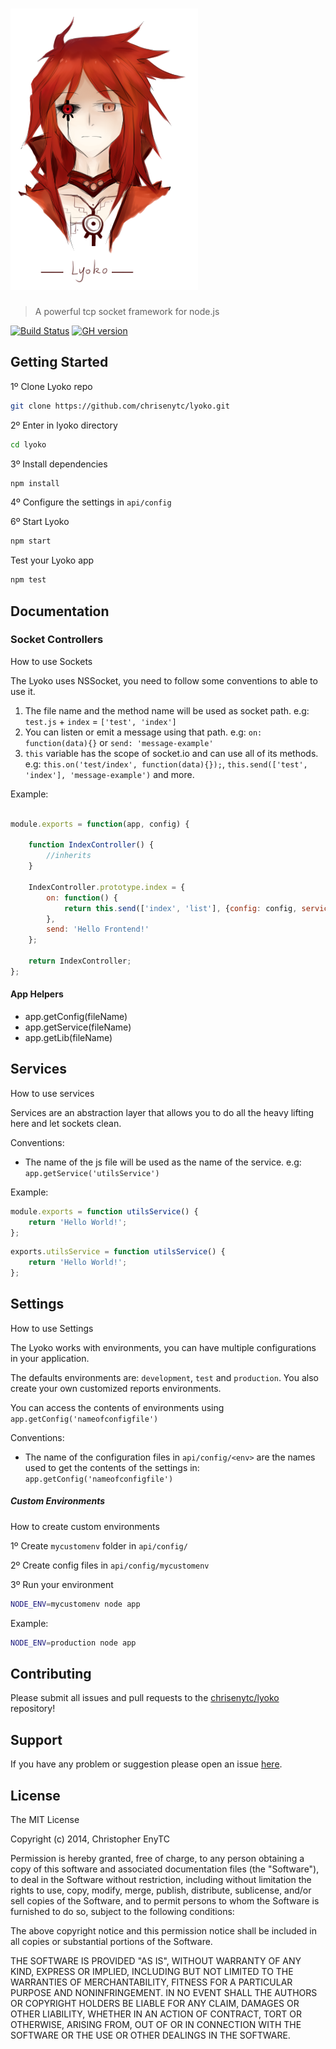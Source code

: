 # ![Lyoko](logo.png)

> A powerful tcp socket framework for node.js

[![Build Status](https://secure.travis-ci.org/chrisenytc/lyoko.png?branch=master)](http://travis-ci.org/chrisenytc/lyoko) [![GH version](https://badge-me.herokuapp.com/api/gh/chrisenytc/lyoko.png)](http://badges.enytc.com/for/gh/chrisenytc/lyoko)

## Getting Started

1º Clone Lyoko repo

```bash
git clone https://github.com/chrisenytc/lyoko.git
```

2º Enter in lyoko directory
```bash
cd lyoko
```

3º Install dependencies

```bash
npm install
```

4º Configure the settings in `api/config`

6º Start Lyoko

```bash
npm start
```

Test your Lyoko app

```bash
npm test
```

## Documentation

### Socket Controllers

How to use Sockets

The Lyoko uses NSSocket, you need to follow some conventions to able to use it.

1. The file name and the method name will be used as socket path. e.g: `test.js` + `index` = `['test', 'index']`
2. You can listen or emit a message using that path. e.g: `on: function(data){}` or `send: 'message-example'`
3. `this` variable has the scope of socket.io and can use all of its methods. e.g: `this.on('test/index', function(data){});`, `this.send(['test', 'index'], 'message-example')` and more.

Example:

```javascript

module.exports = function(app, config) {

    function IndexController() {
        //inherits
    }

    IndexController.prototype.index = {
        on: function() {
            return this.send(['index', 'list'], {config: config, service: app.getService('utilsService')});
        },
        send: 'Hello Frontend!'
    };

    return IndexController;
};

```

#### App Helpers

- app.getConfig(fileName)
- app.getService(fileName)
- app.getLib(fileName)

## Services

How to use services

Services are an abstraction layer that allows you to do all the heavy lifting here and let sockets clean.

Conventions:

- The name of the js file will be used as the name of the service. e.g: `app.getService('utilsService')`

Example:

```javascript
module.exports = function utilsService() {
    return 'Hello World!';
};
```

```javascript
exports.utilsService = function utilsService() {
    return 'Hello World!';
};
```

## Settings

How to use Settings

The Lyoko works with environments, you can have multiple configurations in your application.

The defaults environments are: `development`, `test` and `production`. You also create your own customized reports environments.

You can access the contents of environments using `app.getConfig('nameofconfigfile')`

Conventions:

- The name of the configuration files in `api/config/<env>` are the names used to get the contents of the settings in: `app.getConfig('nameofconfigfile')`


##### Custom Environments

How to create custom environments

1º Create `mycustomenv` folder in `api/config/`

2º Create config files in `api/config/mycustomenv`

3º Run your environment

```bash
NODE_ENV=mycustomenv node app
```

Example:

```bash
NODE_ENV=production node app
```

## Contributing

Please submit all issues and pull requests to the [chrisenytc/lyoko](http://github.com/chrisenytc/lyoko) repository!

## Support
If you have any problem or suggestion please open an issue [here](https://github.com/chrisenytc/lyoko/issues).

## License 

The MIT License

Copyright (c) 2014, Christopher EnyTC

Permission is hereby granted, free of charge, to any person
obtaining a copy of this software and associated documentation
files (the "Software"), to deal in the Software without
restriction, including without limitation the rights to use,
copy, modify, merge, publish, distribute, sublicense, and/or sell
copies of the Software, and to permit persons to whom the
Software is furnished to do so, subject to the following
conditions:

The above copyright notice and this permission notice shall be
included in all copies or substantial portions of the Software.

THE SOFTWARE IS PROVIDED "AS IS", WITHOUT WARRANTY OF ANY KIND,
EXPRESS OR IMPLIED, INCLUDING BUT NOT LIMITED TO THE WARRANTIES
OF MERCHANTABILITY, FITNESS FOR A PARTICULAR PURPOSE AND
NONINFRINGEMENT. IN NO EVENT SHALL THE AUTHORS OR COPYRIGHT
HOLDERS BE LIABLE FOR ANY CLAIM, DAMAGES OR OTHER LIABILITY,
WHETHER IN AN ACTION OF CONTRACT, TORT OR OTHERWISE, ARISING
FROM, OUT OF OR IN CONNECTION WITH THE SOFTWARE OR THE USE OR
OTHER DEALINGS IN THE SOFTWARE.

